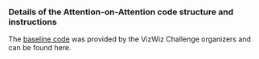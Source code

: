 ### Details of the Attention-on-Attention code structure and instructions

The [baseline code](https://github.com/Yinan-Zhao/AoANet_VizWiz) was provided by the VizWiz Challenge organizers and can be found here.
